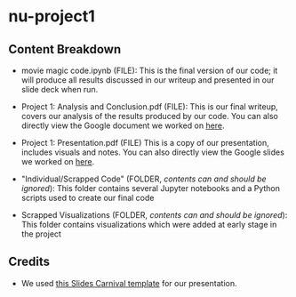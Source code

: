 # nu-project1

## Content Breakdown
- movie magic code.ipynb (FILE): This is the final version of our code; it will produce all results discussed in our writeup and presented in our slide deck when run.

- Project 1: Analysis and Conclusion.pdf (FILE): This is our final writeup, covers our analysis of the results produced by our code. You can also directly view the Google document we worked on [here](https://docs.google.com/document/d/1IRBSJc_x4Qp_VsY_EPNNUA_Ba44ng2dQV5k3ontfpRw/edit?usp=sharing).

- Project 1: Presentation.pdf (FILE) This is a copy of our presentation, includes visuals and notes. You can also directly view the Google slides we worked on [here](https://docs.google.com/presentation/d/1SwMZrrA2ZLmmttXo1JlXPjFelE7E-guHuVqrbx5dM6U/edit?usp=sharing).

- "Individual/Scrapped Code" (FOLDER, _contents can and should be ignored_): This folder contains several Jupyter notebooks and a Python scripts used to create our final code

- Scrapped Visualizations (FOLDER, _contents can and should be ignored_): This folder contains visualizations which were added at early stage in the project

## Credits
- We used [this Slides Carnival template](https://www.slidescarnival.com/design/guess-the-movie/35714) for our presentation.
